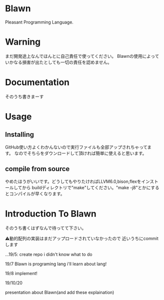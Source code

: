 # Blawn
Pleasant Programming Language.

# Warning
まだ開発途上なんでほんとに自己責任で使ってください。
Blawnの使用によっていかなる損害が出たとしても一切の責任を認めません。

# Documentation
そのうち書きまーす

# Usage
## Installing
GitHub使い方よくわかんないので実行ファイルも全部アップされちゃってます。
なのでそちらをダウンロードして頂ければ簡単に使えると思います。
## compile from source
やめたほうがいいです。どうしてもやりたければLLVM6.0,bison,flexをインストールしてから
buildディレクトリで"make"してください。"make -j8"とかにするとコンパイルが早くなります。
# Introduction To Blawn
そのうち書くはずなんで待ってて下さい。


⚠️動的配列の実装はまだアップロードされていなかったので
近いうちにcommitします

…19/5: create repo
i didn't know what to do

19/7 
Blawn is programing lang
i'll learn about lang!

19/8
implement!

19/10/20

presentation about Blawn(and add these explaination)
